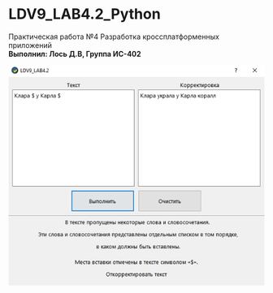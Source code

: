# LDV9_LAB4.2_Python
Практическая работа №4 Разработка кроссплатформенных приложений  <br />
**Выполнил: Лось Д.В, Группа ИС-402**


![Screenshot](task.png)
